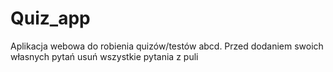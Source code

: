 # Quiz_app
Aplikacja webowa do robienia quizów/testów abcd.
Przed dodaniem swoich własnych pytań usuń wszystkie pytania z puli
